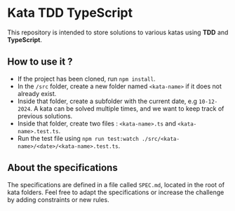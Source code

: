 # Kata TDD TypeScript

This repository is intended to store solutions to various katas using **TDD** and **TypeScript**.

## How to use it ?

- If the project has been cloned, run `npm install`.
- In the `/src` folder, create a new folder named `<kata-name>` if it does not already exist.
- Inside that folder, create a subfolder with the current date, e.g `10-12-2024`. A kata can be solved multiple times, and we want to keep track of previous solutions.
- Inside that folder, create two files : `<kata-name>.ts` and `<kata-name>.test.ts`.
- Run the test file using `npm run test:watch ./src/<kata-name>/<date>/<kata-name>.test.ts`.

## About the specifications

The specifications are defined in a file called `SPEC.md`, located in the root of kata folders. Feel free to adapt the specifications or increase the challenge by adding constraints or new rules.